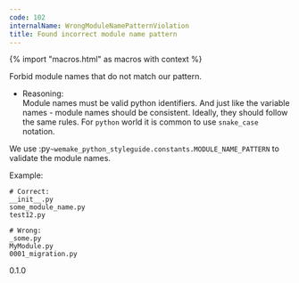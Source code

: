 ```yaml
---
code: 102
internalName: WrongModuleNamePatternViolation
title: Found incorrect module name pattern
---
```


{% import "macros.html" as macros with context %}

Forbid module names that do not match our pattern.

  - Reasoning:  
    Module names must be valid python identifiers. And just like the
    variable names - module names should be consistent. Ideally, they
    should follow the same rules. For `python` world it is common to use
    `snake_case` notation.

We use :py`~wemake_python_styleguide.constants.MODULE_NAME_PATTERN` to
validate the module names.

Example:

    # Correct:
    __init__.py
    some_module_name.py
    test12.py
    
    # Wrong:
    _some.py
    MyModule.py
    0001_migration.py

<div class="versionadded">

0.1.0

</div>
